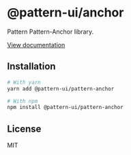 # @pattern-ui/anchor

Pattern Pattern-Anchor library.

[View documentation](https://pattern.icu/)

## Installation

```sh
# With yarn
yarn add @pattern-ui/pattern-anchor

# With npm
npm install @pattern-ui/pattern-anchor
```

## License

MIT
